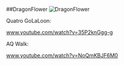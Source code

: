 ##DragonFlower
![DragonFlower](http://www.gadihh.com/uploads/4/6/9/1/46913929/1434115930.png)

Quatro GoLaLoon:

www.youtube.com/watch?v=35P2knGgg-g

AQ Walk:

www.youtube.com/watch?v=NoQmKBJF6M0
